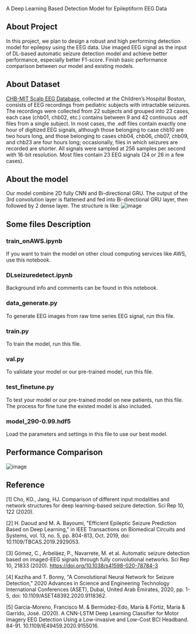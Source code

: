 A Deep Learning Based Detection Model for Epileptiform EEG Data

## About Project
In this project, we plan to design a robust and high performing detection model for epilepsy using the EEG data. Use imaged EEG signal as the input of DL-based automatic seizure detection model and achieve better performance, especially better F1-score. Finish basic performance comparison between our model and existing models.


## About Dataset
[CHB-MIT Scalp EEG Database](https://physionet.org/content/chbmit/1.0.0/), collected at the Children’s Hospital Boston, consists of EEG recordings from pediatric subjects with intractable seizures. The recordings were collected from 22 subjects and grouped into 23 cases, each case (chb01, chb02, etc.) contains between 9 and 42 continuous .edf files from a single subject. In most cases, the .edf files contain exactly one hour of digitized EEG signals, although those belonging to case chb10 are two hours long, and those belonging to cases chb04, chb06, chb07, chb09, and chb23 are four hours long; occasionally, files in which seizures are recorded are shorter. All signals were sampled at 256 samples per second with 16-bit resolution. Most files contain 23 EEG signals (24 or 26 in a few cases).

## About the model
Our model combine 2D fully CNN and Bi-directional GRU. The output of the 3rd convolution layer is flattened and fed into Bi-directional GRU layer, then followed by 2 dense layer. The structure is like:
![image](https://user-images.githubusercontent.com/41147462/118841202-b00e6400-b8fa-11eb-9a3f-103f19a21eed.png)

## Some files Description

### train_onAWS.ipynb
If you want to train the model on other cloud computing services like AWS, use this notebook.
### DLseizuredetect.ipynb
Background info and comments can be found in this notebook.
### data_generate.py
To generate EEG images from raw time series EEG signal, run this file.
### train.py
To train the model, run this file.
### val.py
To validate your model or our pre-trained model, run this file.
### test_finetune.py
To test your model or our pre-trained model on new patients, run this file. The process for fine tune the existed model is also included.
### model_290-0.99.hdf5
Load the parameters and settings in this file to use our best model.

## Performance Comparison
![image](https://user-images.githubusercontent.com/41147462/118840395-f0b9ad80-b8f9-11eb-8d7e-a7a2db71a5ba.png)

## Reference
[1] Cho, KO., Jang, HJ. Comparison of different input modalities and network structures for deep learning-based seizure detection. Sci Rep 10, 122 (2020).

[2] H. Daoud and M. A. Bayoumi, "Efficient Epileptic Seizure Prediction Based on Deep Learning," in IEEE Transactions on Biomedical Circuits and Systems, vol. 13, no. 5, pp. 804-813, Oct. 2019, doi: 10.1109/TBCAS.2019.2929053.

[3] Gómez, C., Arbeláez, P., Navarrete, M. et al. Automatic seizure detection based on imaged-EEG signals through fully convolutional networks. Sci Rep 10, 21833 (2020). https://doi.org/10.1038/s41598-020-78784-3 

[4] Kaziha and T. Bonny, "A Convolutional Neural Network for Seizure Detection," 2020 Advances in Science and Engineering Technology International Conferences (ASET), Dubai, United Arab Emirates, 2020, pp. 1-5, doi: 10.1109/ASET48392.2020.9118362.

[5] Garcia-Moreno, Francisco M. & Bermúdez-Edo, María & Fórtiz, María & Garrido, José. (2020). A CNN-LSTM Deep Learning Classifier for Motor Imagery EEG Detection Using a Low-invasive and Low-Cost BCI Headband. 84-91. 10.1109/IE49459.2020.9155016.
